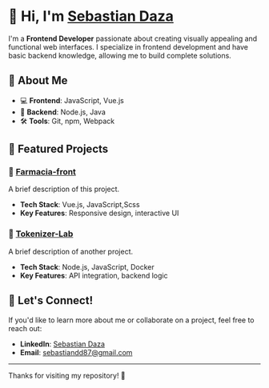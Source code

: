 # 👋 Hi, I'm [Sebastian Daza](https://www.linkedin.com/in/sebastian-daza-delgadillo-20b889144/)  

I'm a **Frontend Developer** passionate about creating visually appealing and functional web interfaces. I specialize in frontend development and have basic backend knowledge, allowing me to build complete solutions.  

## 🌟 About Me  
- 💻 **Frontend**: JavaScript, Vue.js  
- 🔧 **Backend**: Node.js, Java 
- 🛠️ **Tools**: Git, npm, Webpack  

## 📂 Featured Projects  

### 🚀 [Farmacia-front](https://github.com/sebastian11020/Farmacia-front)  
A brief description of this project.  
- **Tech Stack**: Vue.js, JavaScript,Scss 
- **Key Features**: Responsive design, interactive UI  

### 🚀 [Tokenizer-Lab](https://github.com/sebastian11020/Tokenizer-Lab)  
A brief description of another project.  
- **Tech Stack**: Node.js, JavaScript, Docker  
- **Key Features**: API integration, backend logic  

## 🤝 Let's Connect!  

If you'd like to learn more about me or collaborate on a project, feel free to reach out:  
- **LinkedIn**: [Sebastian Daza](https://www.linkedin.com/in/sebastian-daza-delgadillo-20b889144/)  
- **Email**: sebastiandd87@gmail.com 

---

Thanks for visiting my repository! 🚀  
